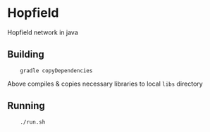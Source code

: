 # Hopfield
Hopfield network in java


## Building

```
	gradle copyDependencies
```

Above compiles & copies necessary libraries to local ```libs``` directory

## Running

```
	./run.sh
```


